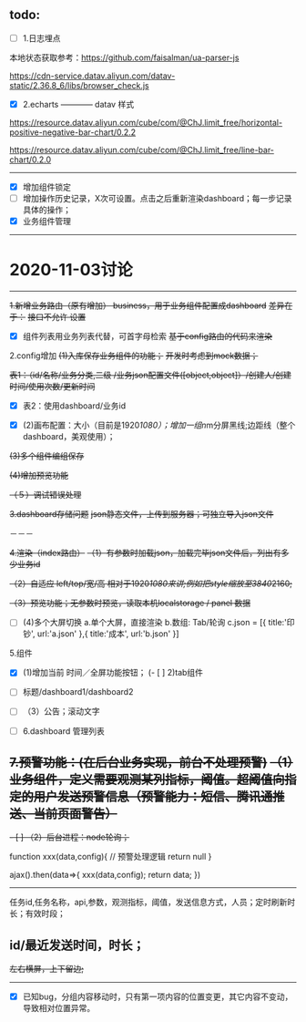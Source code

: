 ## todo:

- [ ] 1.日志埋点

本地状态获取参考：https://github.com/faisalman/ua-parser-js

https://cdn-service.datav.aliyun.com/datav-static/2.36.8_6/libs/browser_check.js


- [x] 2.echarts ———— datav 样式

https://resource.datav.aliyun.com/cube/com/@ChJ.limit_free/horizontal-positive-negative-bar-chart/0.2.2

https://resource.datav.aliyun.com/cube/com/@ChJ.limit_free/line-bar-chart/0.2.0

---

- [x] 增加组件锁定
- [ ] 增加操作历史记录，X次可设置。点击之后重新渲染dashboard；每一步记录具体的操作；
- [x] 业务组件管理

-----

# 2020-11-03讨论

---
~~1.新增业务路由（原有增加） business，用于业务组件配置成dashboard~~
~~差异在于：~~
~~接口不允许 设置~~
- [x] 组件列表用业务列表代替，可首字母检索
~~基于config路由的代码来渲染~~

2.config增加
~~(1)入库保存业务组件的功能；~~
~~开发时考虑到mock数据；~~

~~表1：（id/名称/业务分类,二级 /业务json配置文件([object,object]）/创建人/创建时间/使用次数/更新时间~~

- [x] 表2：使用dashboard/业务id

- [x] (2)画布配置：大小（目前是1920*1080）；增加一组n*m分屏黑线;边距线（整个dashboard，美观使用）；

 
~~(3)多个组件编组保存~~

~~(4)增加预览功能~~

~~（５）调试错误处理~~

~~3.dashboard存储问题~~
 ~~json静态文件，上传到服务器；可独立导入json文件~~

－－－

~~4.渲染（index路由）~~
~~（1）有参数时加载json，加载完毕json文件后，列出有多少业务id~~

~~（2）自适应 left/top/宽/高 相对于1920*1080来讲;例如把style缩放至3840*2160;~~

~~（3）预览功能；无参数时预览，读取本机localstorage  / panel 数据~~

- [ ] (4)多个大屏切换
 a.单个大屏，直接渲染
 b.数组: Tab/轮询
  c.json = [{
	title:'印钞',
	url:'a.json'
 },{
	title:'成本',
	url:'b.json'
 }]

5.组件
- [x] (1)增加当前 时间／全屏功能按钮；
(- [ ] 2)tab组件

- [ ] 标题/dashboard1/dashboard2
- [ ] （3）公告；滚动文字

- [ ] 6.dashboard 管理列表

~~7.预警功能：(在后台业务实现，前台不处理预警)~~
~~（1）业务组件，定义需要观测某列指标，阈值。超阈值向指定的用户发送预警信息（预警能力：短信、腾讯通推送、当前页面警告）~~
---

~~- [ ] （2）后台进程：node轮询；~~

function xxx(data,config){
  // 预警处理逻辑
  return null
}

ajax().then(data=>{
	xxx(data,config);
	return data;
})

---

任务id,任务名称，api,参数，观测指标，阈值，发送信息方式，人员；定时刷新时长；有效时段；

id/最近发送时间，时长； 
---

~~左右横屏，上下留边;~~

---

- [x] 已知bug，分组内容移动时，只有第一项内容的位置变更，其它内容不变动，导致相对位置异常。